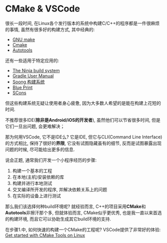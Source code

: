 # CMake & VSCode

很长一段时间, 在Linux各个发行版本的系统中构建C/C++的程序都是一件很麻烦的事情, 虽然有很多好的构建方式, 其中经典的:
* [GNU make](https://www.gnu.org/software/make/manual/make.html)
* [Cmake](https://cmake.org/cmake/help/latest/)
* [Autotools](https://www.gnu.org/software/automake/manual/html_node/Autotools-Introduction.html)
  
还有一些适用于特定应用的:
* [The Ninja build system](https://ninja-build.org/manual.html)
* [Gradle User Manual](https://docs.gradle.org/current/userguide/userguide.html)
* [Soong 构建系统](https://source.android.com/setup/build)
* [Blue Print](https://opensource.google/docs/)
* [SCons](https://scons.org/doc/production/HTML/scons-man.html)

但这些构建系统无疑让使用者身心疲惫, 因为大多数人希望的是能在构建上花短的时间.  

不推荐很多IDE(**除非是Android/iOS的开发者**), 虽然他们可以节省很多时间, 但是它们一旦出问题, 会更难解决；  

那为何用VSCode, 它不是IDE么? 它是IDE, 但它与CLI(Command Line Interface)的方式相比, 保持了很好的**界限**, 它没有试图隐藏虽有的细节, 反而是试图暴露出现问题的时候, 尽可能给出更多的信息.

说会正题, 通常我们开发一个小程序经历的步骤:
1. 构建一个基本的工程
2. 在本地(主机)安装依赖的库
3. 构建并进行本地测试
4. 交叉编译所开发的程序, 并解决依赖关系上的问题
5. 在实际的设备上进行测试

那么我们该选择何种build环境呢? 就经验而言, C++的项目采用**CMake**和**Autotools**非擦汗那个多, 但就体验而言, CMake似乎更优秀, 也是我一直以来首选的构建环境, 而且它可以协助生成其它build环境的支持.  

在步骤1.中, 如何快速的构建一个CMake的工程呢? VSCode提供了非常好的体验:  
[Get started with CMake Tools on Linux](https://code.visualstudio.com/docs/cpp/cmake-linux)